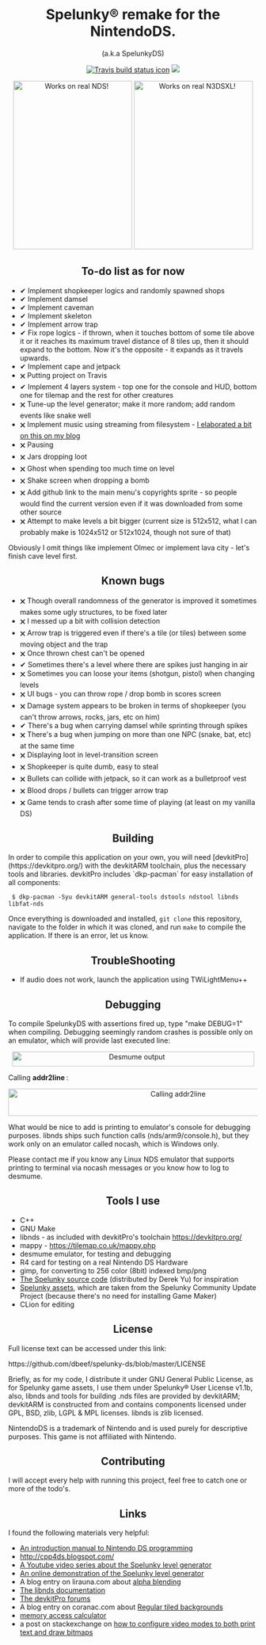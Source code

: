 <h1 align="center"> Spelunky® remake for the NintendoDS. </h1>
<p align="center">(a.k.a SpelunkyDS)</p>

<p align="center">
	<a href="https://travis-ci.org/dbeef/spelunky-ds"><img src="https://api.travis-ci.org/dbeef/spelunky-ds.svg?branch=master" alt="Travis build status icon"></a>
	<a href="https://gbatemp.net/threads/spelunkyds.507192/#post-8044792"><img src="https://img.shields.io/badge/GBATemp-Thread-blue.svg"></a>
</p>

<p align="center">
	<img src="https://github.com/dbeef/spelunky-ds/blob/master/readme/gameplay.gif" alt="Works on real NDS!" width="240" height="340">
	<img src="https://github.com/dbeef/spelunky-ds/blob/master/readme/n3dsxl.gif" alt="Works on real N3DSXL!" width="240" height="340">
</p>

<h2 align="center">To-do list as for now</h2>

- ✔ Implement shopkeeper logics and randomly spawned shops
- ✔ Implement damsel
- ✔ Implement caveman
- ✔ Implement skeleton
- ✔ Implement arrow trap
- ✔ Fix rope logics - if thrown, when it touches bottom of some tile above it or it reaches its maximum travel distance of 8 tiles up, then it should expand to the bottom. Now it's the opposite - it expands as it travels upwards.
- ✔ Implement cape and jetpack
- 🗙 Putting project on Travis
- ✔ Implement 4 layers system - top one for the console and HUD, bottom one for tilemap and the rest for other creatures
- 🗙 Tune-up the level generator; make it more random; add random events like snake well
- 🗙 Implement music using streaming from filesystem - [I elaborated a bit on this on my blog](https://dbeef.wordpress.com/2018/05/24/some-words-on-developing-spelunkyds/)
- 🗙 Pausing
- 🗙 Jars dropping loot
- 🗙 Ghost when spending too much time on level
- 🗙 Shake screen when dropping a bomb
- 🗙 Add github link to the main menu's copyrights sprite - so people would find the current version even if it was downloaded from some other source
- 🗙 Attempt to make levels a bit bigger (current size is 512x512, what I can probably make is 1024x512 or 512x1024, though not sure of that)

Obviously I omit things like implement Olmec or implement lava city - let's finish cave level first.

<h2 align="center">Known bugs</h2>

- 🗙 Though overall randomness of the generator is improved it sometimes makes some ugly structures, to be fixed later
- 🗙 I messed up a bit with collision detection
- 🗙 Arrow trap is triggered even if there's a tile (or tiles) between some moving object and the trap
- 🗙 Once thrown chest can't be opened
- ✔ Sometimes there's a level where there are spikes just hanging in air
- 🗙 Sometimes you can loose your items (shotgun, pistol) when changing levels
- 🗙 UI bugs - you can throw rope / drop bomb in scores screen
- 🗙 Damage system appears to be broken in terms of shopkeeper (you can't throw arrows, rocks, jars, etc on him)
- ✔ There's a bug when carrying damsel while sprinting through spikes
- 🗙 There's a bug when jumping on more than one NPC (snake, bat, etc) at the same time
- 🗙 Displaying loot in level-transition screen
- 🗙 Shopkeeper is quite dumb, easy to steal
- 🗙 Bullets can collide with jetpack, so it can work as a bulletproof vest
- 🗙 Blood drops / bullets can trigger arrow trap
- 🗙 Game tends to crash after some time of playing (at least on my vanilla DS) 

<h2 align="center">Building</h2>
In order to compile this application on your own, you will need [devkitPro](https://devkitpro.org/) with the devkitARM toolchain, plus the necessary tools and libraries. devkitPro includes `dkp-pacman` for easy installation of all components:

```
 $ dkp-pacman -Syu devkitARM general-tools dstools ndstool libnds libfat-nds
```

Once everything is downloaded and installed, `git clone` this repository, navigate to the folder in which it was cloned, and run `make` to compile the application. If there is an error, let us know.

<h2 align="center">TroubleShooting</h2>

- If audio does not work, launch the application using TWiLightMenu++

<h2 align="center">Debugging</h2>
To compile SpelunkyDS with assertions fired up, type "make DEBUG=1" when compiling.
Debugging seemingly random crashes is possible only on an emulator, which will provide last executed line:

<p align="center">
<img src="https://github.com/dbeef/spelunky-ds/blob/master/readme/desmume_output.png" alt="Desmume output"
 width="489" height="30">
</p>
 
<p> Calling <b> addr2line </b>: </p>


<p align="center">
<img src="https://github.com/dbeef/spelunky-ds/blob/master/readme/debugging.png" alt="Calling addr2line"
 width="670" height="55">

<p> What would be nice to add is printing to emulator's console for debugging purposes. 
 libnds ships such function calls (nds/arm9/console.h), but they work only on an emulator called nocash, which is Windows only. </p>
<p> Please contact me if you know any Linux NDS emulator that supports printing to terminal via nocash messages or you know how to log to desmume. </p>



</p>

<h2 align="center">Tools I use</h2>

- C++
- GNU Make </li>
- libnds - as included with devkitPro's toolchain https://devkitpro.org/
- mappy - https://tilemap.co.uk/mappy.php
- desmume emulator, for testing and debugging
- R4 card for testing on a real Nintendo DS Hardware
- gimp, for converting to 256 color (8bit) indexed bmp/png </li>
- [The Spelunky source code](http://www.derekyu.com/games/spelunky_1_1_src.zip) (distributed by Derek Yu) for inspiration
- [Spelunky assets](https://github.com/tyrovc/SpelunkyCommunityUpdateProject), which are taken from the Spelunky Community Update Project (because there's no need for installing Game Maker)
- CLion for editing

<h2 align="center"> License </h2>

<p> Full license text can be accessed under this link: </p>
https://github.com/dbeef/spelunky-ds/blob/master/LICENSE
<p>
Briefly, as for my code, I distribute it under GNU General Public License, as for Spelunky game assets, I use them under Spelunky® User License v1.1b, also, libnds and tools for building .nds files are provided by devkitARM;
devkitARM is constructed from and contains components licensed under GPL, BSD, zlib, LGPL & MPL licenses.
libnds is zlib licensed.

NintendoDS is a trademark of Nintendo and is used purely for descriptive purposes. This game is not affiliated with Nintendo.
</p>


<h2 align="center">Contributing</h2>
I will accept every help with running this project, feel free to catch one or more of the todo's.

<h2 align="center">Links</h2>
I found the following materials very helpful:

- [An introduction manual to Nintendo DS programming](https://patater.com/files/projects/manual/manual.html)
- http://cpp4ds.blogspot.com/
- [A Youtube video series about the Spelunky level generator](https://www.youtube.com/watch?v=ouh7EZ5Qh9g)
- [An online demonstration of the Spelunky level generator](http://tinysubversions.com/spelunkyGen/)
- A blog entry on lirauna.com about [alpha blending](http://www.liranuna.com/nds-blending-demo/)
- [The libnds documentation](https://libnds.devkitpro.org)
- [The devkitPro forums](https://devkitpro.org)
- A blog entry on coranac.com about [Regular tiled backgrounds](https://www.coranac.com/tonc/text/regbg.htm)
- [memory access calculator](https://mtheall.com/vram.html)
- a post on stackexchange on [how to configure video modes to both print text and draw bitmaps](https://gamedev.stackexchange.com/questions/61065/using-ndslib-how-to-configure-video-modes-to-both-print-text-and-draw-bitmaps-o)

